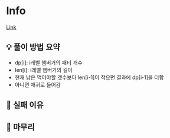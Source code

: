 # Info
[Link](https://boj.kr/16974)
## 💡 풀이 방법 요약
- dp[i]: i레벨 햄버거의 패티 개수
- len[i]: i레벨 햄버거의 길이
- 현재 남은 먹어야할 갯수보다 len[i-1]이 작으면 결과에 dp[i-1]을 더함
- 아니면 재귀로 들어감

## 👀 실패 이유

## 🙂 마무리
